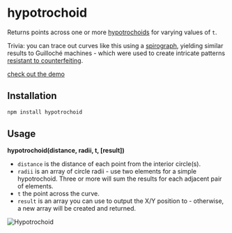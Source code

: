 # hypotrochoid #

Returns points across one or more
[hypotrochoids](http://en.wikipedia.org/wiki/Hypotrochoid) for varying values
of `t`.

Trivia: you can trace out curves like this using a
[spirograph](http://en.wikipedia.org/wiki/Spirograph), yielding similar
results to Guilloché machines - which were used to create intricate patterns
[resistant to counterfeiting](http://en.wikipedia.org/wiki/Guilloch%C3%A9#In_today.E2.80.99s_terminology).

[check out the demo](http://hughsk.github.io/hypotrochoid)

## Installation ##

``` bash
npm install hypotrochoid
```

## Usage ##

**hypotrochoid(distance, radii, t, [result])**

* `distance` is the distance of each point from the interior circle(s).
* `radii` is an array of circle radii - use two elements for a simple
  hypotrochoid. Three or more will sum the results for each adjacent
  pair of elements.
* `t` the point across the curve.
* `result` is an array you can use to output the X/Y position to - otherwise,
  a new array will be created and returned.

![Hypotrochoid](http://upload.wikimedia.org/wikipedia/commons/f/fa/HypotrochoidOutThreeFifths.gif)
